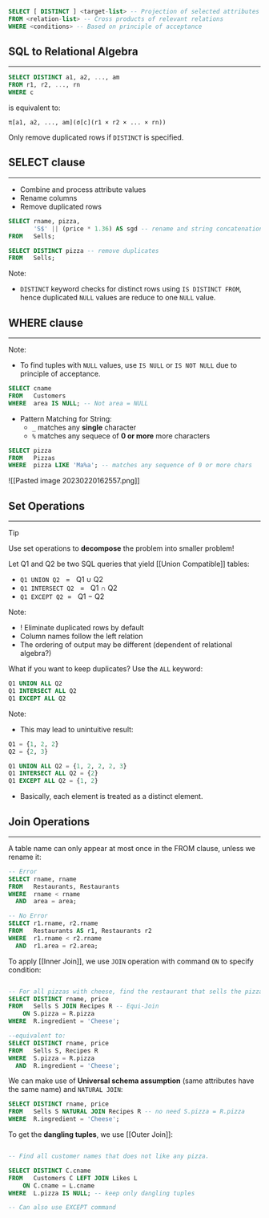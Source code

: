 
```sql
SELECT [ DISTINCT ] <target-list> -- Projection of selected attributes
FROM <relation-list> -- Cross products of relevant relations 
WHERE <conditions> -- Based on principle of acceptance
```

## SQL to Relational Algebra
---

```SQL
SELECT DISTINCT a1, a2, ..., am
FROM r1, r2, ..., rn
WHERE c
```

is equivalent to:

```
π[a1, a2, ..., am](σ[c](r1 × r2 × ... × rn))
```

Only remove duplicated rows if `DISTINCT` is specified.

## SELECT clause
---

- Combine and process attribute values
- Rename columns
- Remove duplicated rows

```sql
SELECT rname, pizza,
       'S$' || (price * 1.36) AS sgd -- rename and string concatenation
FROM   Sells;

SELECT DISTINCT pizza -- remove duplicates
FROM   Sells;
```

Note:
- `DISTINCT` keyword checks for distinct rows using `IS DISTINCT FROM`, hence duplicated `NULL` values are reduce to one `NULL` value.

## WHERE clause
---

Note:
- To find tuples with `NULL` values, use `IS NULL` or `IS NOT NULL` due to principle of acceptance.

```sql
SELECT cname
FROM   Customers
WHERE  area IS NULL; -- Not area = NULL
```

- Pattern Matching for String: 
	- `_` matches any **single** character
	- `%` matches any sequece of **0 or more** more characters

```sql
SELECT pizza
FROM   Pizzas
WHERE  pizza LIKE 'Ma%a'; -- matches any sequence of 0 or more chars
```

![[Pasted image 20230220162557.png]]

## Set Operations
---
>[!TIP]
> Use set operations to **decompose** the problem into smaller problem!

Let Q1 and Q2 be two SQL queries that yield [[Union Compatible]] tables:
-   `Q1 UNION Q2`   =   Q1 ∪ Q2
-   `Q1 INTERSECT Q2`   =   Q1 ∩ Q2
-   `Q1 EXCEPT Q2`  =   Q1 − Q2

Note:
- ! Eliminate duplicated rows by default
- Column names follow the left relation
- The ordering of output may be different (dependent of relational algebra?)

What if you want to keep duplicates? Use the `ALL` keyword:

```sql
Q1 UNION ALL Q2
Q1 INTERSECT ALL Q2
Q1 EXCEPT ALL Q2
```

Note:
- This may lead to unintuitive result:

```SQL
Q1 = {1, 2, 2}
Q2 = {2, 3}

Q1 UNION ALL Q2 = {1, 2, 2, 2, 3}
Q1 INTERSECT ALL Q2 = {2}
Q1 EXCEPT ALL Q2 = {1, 2}
```

- Basically, each element is treated as a distinct element. 

## Join Operations
---

A table name can only appear at most once in the FROM clause, unless we rename it:

```sql
-- Error
SELECT rname, rname
FROM   Restaurants, Restaurants
WHERE  rname < rname
  AND  area = area;

-- No Error
SELECT r1.rname, r2.rname
FROM   Restaurants AS r1, Restaurants r2
WHERE  r1.rname < r2.rname
  AND  r1.area = r2.area;
```

To apply [[Inner Join]], we use `JOIN` operation with command `ON` to specify condition:

```sql

-- For all pizzas with cheese, find the restaurant that sells the pizza and the price of the pizza
SELECT DISTINCT rname, price
FROM   Sells S JOIN Recipes R -- Equi-Join
    ON S.pizza = R.pizza
WHERE  R.ingredient = 'Cheese';

--equivalent to:
SELECT DISTINCT rname, price
FROM   Sells S, Recipes R
WHERE  S.pizza = R.pizza
  AND  R.ingredient = 'Cheese';
```

We can make use of **Universal schema assumption** (same attributes have the same name) and `NATURAL JOIN`:

```sql
SELECT DISTINCT rname, price
FROM   Sells S NATURAL JOIN Recipes R -- no need S.pizza = R.pizza
WHERE  R.ingredient = 'Cheese';
```

To get the **dangling tuples**, we use [[Outer Join]]:

```sql

-- Find all customer names that does not like any pizza.

SELECT DISTINCT C.cname
FROM   Customers C LEFT JOIN Likes L
    ON C.cname = L.cname
WHERE  L.pizza IS NULL; -- keep only dangling tuples

-- Can also use EXCEPT command
```